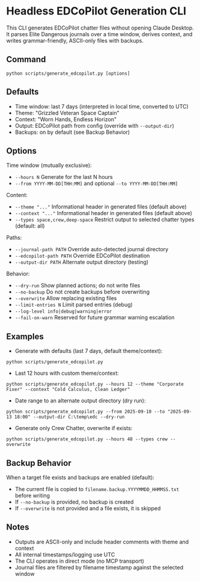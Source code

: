 # Headless EDCoPilot Generation CLI

This CLI generates EDCoPilot chatter files without opening Claude Desktop. It parses Elite Dangerous journals over a time window, derives context, and writes grammar-friendly, ASCII-only files with backups.

## Command

```
python scripts/generate_edcopilot.py [options]
```

## Defaults
- Time window: last 7 days (interpreted in local time, converted to UTC)
- Theme: "Grizzled Veteran Space Captain"
- Context: "Worn Hands, Endless Horizon"
- Output: EDCoPilot path from config (override with `--output-dir`)
- Backups: on by default (see Backup Behavior)

## Options

Time window (mutually exclusive):
- `--hours N`  Generate for the last N hours
- `--from YYYY-MM-DD[THH:MM]` and optional `--to YYYY-MM-DD[THH:MM]`

Content:
- `--theme "..."`  Informational header in generated files (default above)
- `--context "..."`  Informational header in generated files (default above)
- `--types space,crew,deep-space`  Restrict output to selected chatter types (default: all)

Paths:
- `--journal-path PATH`  Override auto-detected journal directory
- `--edcopilot-path PATH`  Override EDCoPilot destination
- `--output-dir PATH`  Alternate output directory (testing)

Behavior:
- `--dry-run`  Show planned actions; do not write files
- `--no-backup`  Do not create backups before overwriting
- `--overwrite`  Allow replacing existing files
- `--limit-entries N`  Limit parsed entries (debug)
- `--log-level info|debug|warning|error`
- `--fail-on-warn`  Reserved for future grammar warning escalation

## Examples

- Generate with defaults (last 7 days, default theme/context):
```
python scripts/generate_edcopilot.py
```

- Last 12 hours with custom theme/context:
```
python scripts/generate_edcopilot.py --hours 12 --theme "Corporate Fixer" --context "Cold Calculus, Clean Ledger"
```

- Date range to an alternate output directory (dry run):
```
python scripts/generate_edcopilot.py --from 2025-09-10 --to "2025-09-13 18:00" --output-dir C:\temp\edc --dry-run
```

- Generate only Crew Chatter, overwrite if exists:
```
python scripts/generate_edcopilot.py --hours 48 --types crew --overwrite
```

## Backup Behavior

When a target file exists and backups are enabled (default):
- The current file is copied to `filename.backup.YYYYMMDD_HHMMSS.txt` before writing
- If `--no-backup` is provided, no backup is created
- If `--overwrite` is not provided and a file exists, it is skipped

## Notes

- Outputs are ASCII-only and include header comments with theme and context
- All internal timestamps/logging use UTC
- The CLI operates in direct mode (no MCP transport)
- Journal files are filtered by filename timestamp against the selected window

